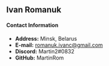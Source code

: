 ## Ivan Romanuk

#### Contact Information
* __Address:__ Minsk, Belarus
* __E-mail:__ romanuk.ivanc@gmail.com
* __Discord:__ Martin2#0832
* __GitHub:__ MartinRom

